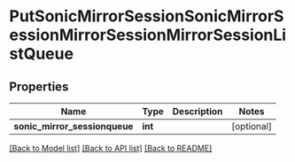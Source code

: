# PutSonicMirrorSessionSonicMirrorSessionMirrorSessionMirrorSessionListQueue

## Properties
Name | Type | Description | Notes
------------ | ------------- | ------------- | -------------
**sonic_mirror_sessionqueue** | **int** |  | [optional] 

[[Back to Model list]](../README.md#documentation-for-models) [[Back to API list]](../README.md#documentation-for-api-endpoints) [[Back to README]](../README.md)


